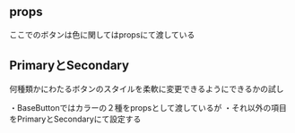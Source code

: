 ## props
ここでのボタンは色に関してはpropsにて渡している

## PrimaryとSecondary
何種類かにわたるボタンのスタイルを柔軟に変更できるようにできるかの試し

・BaseButtonではカラーの２種をpropsとして渡しているが
・それ以外の項目をPrimaryとSecondaryにて設定する